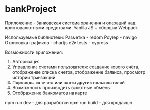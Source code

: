 # bankProject
Приложение - банковская система хранения и операций над криптовалютными средствами. Vanilla JS + сборщик Webpack

Используемые библиотеки:
Разметка - redom
Роутер - navigo
Отрисовка графиков - chartjs 
e2e tests  - cypress

Возможности приложения: 
1) Авторизация
2) Управление счетами пользователя: создание нового счёта, отображение списка
счетов, отображение баланса, просмотр истории транзакций
3) Переводы на счета или карты других пользователей
4) Возможность производить валютные обмены
5) Отображение банкоматов на карте

npm run dev - для разработки
npm run build - для продакшн
